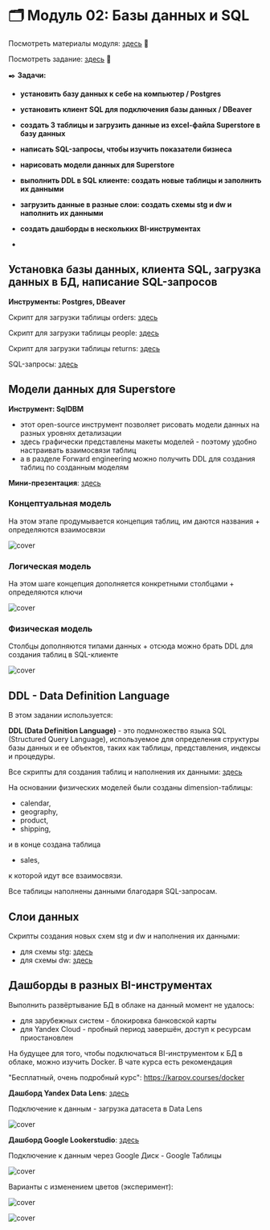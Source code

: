 # 🗂️ Модуль 02: Базы данных и SQL
Посмотреть материалы модуля: [здесь](https://github.com/Data-Learn/data-engineering/blob/master/DE-101%20Modules/Module02/readme.md "здесь") 📑


Посмотреть задание: [здесь](https://github.com/Data-Learn/data-engineering/tree/master/DE-101%20Modules/Module02/DE%20-%20101%20Lab%202.1 "здесь") 👀


✒️ **Задачи:** 
- **установить базу данных к себе на компьютер / Postgres**
- **установить клиент SQL для подключения базы данных / DBeaver**
- **создать 3 таблицы и загрузить данные из excel-файла Superstore в базу данных**
- **написать SQL-запросы, чтобы изучить показатели бизнеса**
- **нарисовать модели данных для Superstore**
- **выполнить DDL в SQL клиенте: создать новые таблицы и заполнить их данными**
- **загрузить данные в разные слои: создать схемы stg и dw и наполнить их данными**
- **создать дашборды в нескольких BI-инструментах**

- 
## Установка базы данных, клиента SQL, загрузка данных в БД, написание SQL-запросов
**Инструменты: Postgres, DBeaver**


Скрипт для загрузки таблицы orders: [здесь](https://github.com/Malakhova-Natalya/Data_Learn/blob/main/DE-101/Module_02/orders.sql "здесь")


Скрипт для загрузки таблицы people: [здесь](https://github.com/Malakhova-Natalya/Data_Learn/blob/main/DE-101/Module_02/people.sql "здесь")


Скрипт для загрузки таблицы returns: [здесь](https://github.com/Malakhova-Natalya/Data_Learn/blob/main/DE-101/Module_02/returns.sql "здесь")


SQL-запросы: [здесь](https://github.com/Malakhova-Natalya/Data_Learn/blob/main/DE-101/Module_02/SQL_queries.sql "здесь")

## Модели данных для Superstore
**Инструмент: SqlDBM**


- этот open-source инструмент позволяет рисовать модели данных на разных уровнях детализации
- здесь графически представлены макеты моделей - поэтому удобно настраивать взаимосвязи таблиц
- а в разделе Forward engineering можно получить DDL для создания таблиц по созданным моделям

**Мини-презентация**: [здесь](https://github.com/Malakhova-Natalya/Data_Learn/blob/main/DE-101/Module_02/Model_types.pdf "здесь")


### Концептуальная модель
На этом этапе продумывается концепция таблиц, им даются названия + определяются взаимосвязи


![cover](https://github.com/Malakhova-Natalya/Data_Learn/blob/main/DE-101/Module_02/01_model.png)

### Логическая модель
На этом шаге концепция дополняется конкретными столбцами + определяются ключи


![cover](https://github.com/Malakhova-Natalya/Data_Learn/blob/main/DE-101/Module_02/02_model.png)

### Физическая модель
Столбцы дополняются типами данных + отсюда можно брать DDL для создания таблиц в SQL-клиенте


![cover](https://github.com/Malakhova-Natalya/Data_Learn/blob/main/DE-101/Module_02/03_model.png)

## DDL - Data Definition Language
В этом задании используется:


**DDL (Data Definition Language)** - это подмножество языка SQL (Structured Query Language), 
 используемое для определения структуры базы данных и ее объектов, таких как таблицы, представления, индексы и процедуры.

 
Все скрипты для создания таблиц и наполнения их данными: [здесь](https://github.com/Malakhova-Natalya/Data_Learn/blob/main/DE-101/Module_02/DDL.sql "здесь")


На основании физических моделей были созданы dimension-таблицы: 
- calendar,
- geography,
- product,
- shipping,


и в конце создана таблица


- sales,


к которой идут все взаимосвязи.


Все таблицы наполнены данными благодаря SQL-запросам.

## Слои данных

Скрипты создания новых схем stg и dw и наполнения их данными:
- для схемы stg: [здесь](https://github.com/Malakhova-Natalya/Data_Learn/blob/main/DE-101/Module_02/layer_01_staging.sql "здесь")
- для схемы dw: [здесь](https://github.com/Malakhova-Natalya/Data_Learn/blob/main/DE-101/Module_02/layer_02_dw.sql "здесь")


## Дашборды в разных BI-инструментах
Выполнить развёртывание БД в облаке на данный момент не удалось:
- для зарубежных систем - блокировка банковской карты
- для Yandex Cloud - пробный период завершён, доступ к ресурсам приостановлен



На будущее для того, чтобы подключаться BI-инструментом к БД в облаке, можно изучить Docker. В чате курса есть рекомендация



"Бесплатный, очень подробный курс": https://karpov.courses/docker



**Дашборд Yandex Data Lens**: [здесь](https://datalens.yandex.ru/ycexrsyxn70an-superstore-dashboard?state=b77e25b1106 "здесь")

Подключение к данным - загрузка датасета в Data Lens

![cover](https://github.com/Malakhova-Natalya/Data_Learn/blob/main/DE-101/Module_02/dashboard_01_datalens.png)

**Дашборд Google Lookerstudio**: [здесь](https://lookerstudio.google.com/reporting/4e2800e1-fdc4-480a-855f-fb7e62e21ef3 "здесь")

Подключение к данным через Google Диск - Google Таблицы

![cover](https://github.com/Malakhova-Natalya/Data_Learn/blob/main/DE-101/Module_02/dashboard_02_lookerstudio.png)

Варианты с изменением цветов (эксперимент):

![cover](https://github.com/Malakhova-Natalya/Data_Learn/blob/main/DE-101/Module_02/dashboard_02_lookerstudio_02.png)

![cover](https://github.com/Malakhova-Natalya/Data_Learn/blob/main/DE-101/Module_02/dashboard_02_lookerstudio_03.png)
